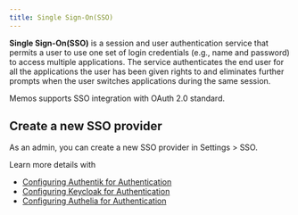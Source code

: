 ```yaml
---
title: Single Sign-On(SSO)
---
```


**Single Sign-On(SSO)** is a session and user authentication service that permits a user to use one set of login credentials (e.g., name and password) to access multiple applications. The service authenticates the end user for all the applications the user has been given rights to and eliminates further prompts when the user switches applications during the same session.

Memos supports SSO integration with OAuth 2.0 standard.

## Create a new SSO provider

As an admin, you can create a new SSO provider in Settings > SSO.

Learn more details with
- [Configuring Authentik for Authentication](/docs/advanced-settings/authentik)
- [Configuring Keycloak for Authentication](/docs/advanced-settings/keycloak)
- [Configuring Authelia for Authentication](/docs/advanced-settings/authelia)